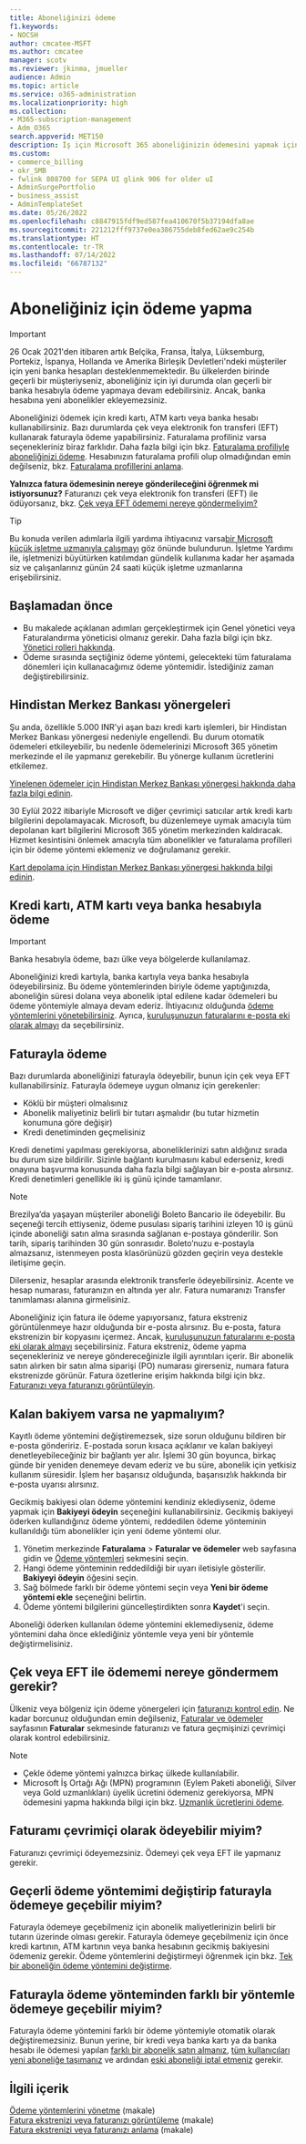 ```yaml
---
title: Aboneliğinizi ödeme
f1.keywords:
- NOCSH
author: cmcatee-MSFT
ms.author: cmcatee
manager: scotv
ms.reviewer: jkinma, jmueller
audience: Admin
ms.topic: article
ms.service: o365-administration
ms.localizationpriority: high
ms.collection:
- M365-subscription-management
- Adm_O365
search.appverid: MET150
description: İş için Microsoft 365 aboneliğinizin ödemesini yapmak için kredi kartı, ATM kartı veya banka hesabı kullanın. Bazı durumlarda faturayla da ödeme yapabilirsiniz.
ms.custom:
- commerce_billing
- okr_SMB
- fwlink 808700 for SEPA UI glink 906 for older uI
- AdminSurgePortfolio
- business_assist
- AdminTemplateSet
ms.date: 05/26/2022
ms.openlocfilehash: c8847915fdf9ed587fea410670f5b37194dfa8ae
ms.sourcegitcommit: 221212fff9737e0ea386755deb8fed62ae9c254b
ms.translationtype: HT
ms.contentlocale: tr-TR
ms.lasthandoff: 07/14/2022
ms.locfileid: "66787132"
---
```

# <a name="how-to-pay-for-your-subscription"></a>Aboneliğiniz için ödeme yapma

> [!IMPORTANT]
> 26 Ocak 2021'den itibaren artık Belçika, Fransa, İtalya, Lüksemburg, Portekiz, İspanya, Hollanda ve Amerika Birleşik Devletleri'ndeki müşteriler için yeni banka hesapları desteklenmemektedir. Bu ülkelerden birinde geçerli bir müşteriyseniz, aboneliğiniz için iyi durumda olan geçerli bir banka hesabıyla ödeme yapmaya devam edebilirsiniz. Ancak, banka hesabına yeni abonelikler ekleyemezsiniz.

Aboneliğinizi ödemek için kredi kartı, ATM kartı veya banka hesabı kullanabilirsiniz. Bazı durumlarda çek veya elektronik fon transferi (EFT) kullanarak faturayla ödeme yapabilirsiniz. Faturalama profiliniz varsa seçenekleriniz biraz farklıdır. Daha fazla bilgi için bkz. [Faturalama profiliyle aboneliğinizi ödeme](pay-for-subscription-billing-profile.md). Hesabınızın faturalama profili olup olmadığından emin değilseniz, bkz. [Faturalama profillerini anlama](manage-billing-profiles.md).

**Yalnızca fatura ödemesinin nereye gönderileceğini öğrenmek mi istiyorsunuz?** Faturanızı çek veya elektronik fon transferi (EFT) ile ödüyorsanız, bkz. [Çek veya EFT ödememi nereye göndermeliyim?](#where-do-i-send-my-check-or-eft-payment)

> [!TIP]
> Bu konuda verilen adımlarla ilgili yardıma ihtiyacınız varsa[bir Microsoft küçük işletme uzmanıyla çalışmayı](https://go.microsoft.com/fwlink/?linkid=2186871) göz önünde bulundurun. İşletme Yardımı ile, işletmenizi büyütürken katılımdan gündelik kullanıma kadar her aşamada siz ve çalışanlarınız günün 24 saati küçük işletme uzmanlarına erişebilirsiniz.

## <a name="before-you-begin"></a>Başlamadan önce

- Bu makalede açıklanan adımları gerçekleştirmek için Genel yönetici veya Faturalandırma yöneticisi olmanız gerekir. Daha fazla bilgi için bkz. [Yönetici rolleri hakkında](../../admin/add-users/about-admin-roles.md).
- Ödeme sırasında seçtiğiniz ödeme yöntemi, gelecekteki tüm faturalama dönemleri için kullanacağımız ödeme yöntemidir. İstediğiniz zaman değiştirebilirsiniz.

## <a name="directives-from-the-reserve-bank-of-india"></a>Hindistan Merkez Bankası yönergeleri

Şu anda, özellikle 5.000 INR'yi aşan bazı kredi kartı işlemleri, bir Hindistan Merkez Bankası yönergesi nedeniyle engellendi. Bu durum otomatik ödemeleri etkileyebilir, bu nedenle ödemelerinizi Microsoft 365 yönetim merkezinde el ile yapmanız gerekebilir. Bu yönerge kullanım ücretlerini etkilemez. 

[Yinelenen ödemeler için Hindistan Merkez Bankası yönergesi hakkında daha fazla bilgi edinin](https://www.rbi.org.in/Scripts/NotificationUser.aspx?Id=11668&Mode=0).

30 Eylül 2022 itibariyle Microsoft ve diğer çevrimiçi satıcılar artık kredi kartı bilgilerini depolamayacak. Microsoft, bu düzenlemeye uymak amacıyla tüm depolanan kart bilgilerini Microsoft 365 yönetim merkezinden kaldıracak. Hizmet kesintisini önlemek amacıyla tüm abonelikler ve faturalama profilleri için bir ödeme yöntemi eklemeniz ve doğrulamanız gerekir.

[Kart depolama için Hindistan Merkez Bankası yönergesi hakkında bilgi edinin](https://www.rbi.org.in/Scripts/NotificationUser.aspx?Id=12211).

## <a name="paying-by-credit-or-debit-card-or-bank-account"></a>Kredi kartı, ATM kartı veya banka hesabıyla ödeme

> [!IMPORTANT]
> Banka hesabıyla ödeme, bazı ülke veya bölgelerde kullanılamaz.

Aboneliğinizi kredi kartıyla, banka kartıyla veya banka hesabıyla ödeyebilirsiniz. Bu ödeme yöntemlerinden biriyle ödeme yaptığınızda, aboneliğin süresi dolana veya abonelik iptal edilene kadar ödemeleri bu ödeme yöntemiyle almaya devam ederiz. İhtiyacınız olduğunda [ödeme yöntemlerini yönetebilirsiniz](manage-payment-methods.md). Ayrıca, [kuruluşunuzun faturalarını e-posta eki olarak almayı](manage-billing-notifications.md#receive-your-organizations-invoices-as-email-attachments) da seçebilirsiniz.

## <a name="paying-by-invoice"></a>Faturayla ödeme

Bazı durumlarda aboneliğinizi faturayla ödeyebilir, bunun için çek veya EFT kullanabilirsiniz. Faturayla ödemeye uygun olmanız için gerekenler:

- Köklü bir müşteri olmalısınız
- Abonelik maliyetiniz belirli bir tutarı aşmalıdır (bu tutar hizmetin konumuna göre değişir)
- Kredi denetiminden geçmelisiniz

Kredi denetimi yapılması gerekiyorsa, aboneliklerinizi satın aldığınız sırada bu durum size bildirilir. Sizinle bağlantı kurulmasını kabul ederseniz, kredi onayına başvurma konusunda daha fazla bilgi sağlayan bir e-posta alırsınız. Kredi denetimleri genellikle iki iş günü içinde tamamlanır.

> [!NOTE]
> Brezilya’da yaşayan müşteriler aboneliği Boleto Bancario ile ödeyebilir. Bu seçeneği tercih ettiyseniz, ödeme pusulası sipariş tarihini izleyen 10 iş günü içinde aboneliği satın alma sırasında sağlanan e-postaya gönderilir. Son tarih, sipariş tarihinden 30 gün sonrasıdır. Boleto’nuzu e-postayla almazsanız, istenmeyen posta klasörünüzü gözden geçirin veya destekle iletişime geçin.
>
> Dilerseniz, hesaplar arasında elektronik transferle ödeyebilirsiniz. Acente ve hesap numarası, faturanızın en altında yer alır. Fatura numaranızı Transfer tanımlaması alanına girmelisiniz.

Aboneliğiniz için fatura ile ödeme yapıyorsanız, fatura ekstreniz görüntülenmeye hazır olduğunda bir e-posta alırsınız. Bu e-posta, fatura ekstrenizin bir kopyasını içermez. Ancak, [kuruluşunuzun faturalarını e-posta eki olarak almayı](manage-billing-notifications.md#receive-your-organizations-invoices-as-email-attachments) seçebilirsiniz. Fatura ekstreniz, ödeme yapma seçenekleriniz ve nereye göndereceğinizle ilgili ayrıntıları içerir. Bir abonelik satın alırken bir satın alma siparişi (PO) numarası girerseniz, numara fatura ekstrenizde görünür. Fatura özetlerine erişim hakkında bilgi için bkz. [Faturanızı veya faturanızı görüntüleyin](view-your-bill-or-invoice.md).

## <a name="what-if-i-have-an-outstanding-balance"></a>Kalan bakiyem varsa ne yapmalıyım?

Kayıtlı ödeme yöntemini değiştiremezsek, size sorun olduğunu bildiren bir e-posta göndeririz. E-postada sorun kısaca açıklanır ve kalan bakiyeyi denetleyebileceğiniz bir bağlantı yer alır. İşlemi 30 gün boyunca, birkaç günde bir yeniden denemeye devam ederiz ve bu süre, abonelik için yetkisiz kullanım süresidir. İşlem her başarısız olduğunda, başarısızlık hakkında bir e-posta uyarısı alırsınız.

Gecikmiş bakiyesi olan ödeme yöntemini kendiniz eklediyseniz, ödeme yapmak için **Bakiyeyi ödeyin** seçeneğini kullanabilirsiniz. Gecikmiş bakiyeyi öderken kullandığınız ödeme yöntemi, reddedilen ödeme yönteminin kullanıldığı tüm abonelikler için yeni ödeme yöntemi olur.

1. Yönetim merkezinde **Faturalama** > **Faturalar ve ödemeler** web sayfasına gidin ve <a href="https://go.microsoft.com/fwlink/p/?linkid=2018806" target="_blank">Ödeme yöntemleri</a> sekmesini seçin.
1. Hangi ödeme yönteminin reddedildiği bir uyarı iletisiyle gösterilir. **Bakiyeyi ödeyin** öğesini seçin.
1. Sağ bölmede farklı bir ödeme yöntemi seçin veya **Yeni bir ödeme yöntemi ekle** seçeneğini belirtin.
1. Ödeme yöntemi bilgilerini güncelleştirdikten sonra **Kaydet**'i seçin.

Aboneliği öderken kullanılan ödeme yöntemini eklemediyseniz, ödeme yöntemini daha önce eklediğiniz yöntemle veya yeni bir yöntemle değiştirmelisiniz.

## <a name="where-do-i-send-my-check-or-eft-payment"></a>Çek veya EFT ile ödememi nereye göndermem gerekir?

Ülkeniz veya bölgeniz için ödeme yönergeleri için [faturanızı kontrol edin](view-your-bill-or-invoice.md). Ne kadar borcunuz olduğundan emin değilseniz, <a href="https://go.microsoft.com/fwlink/p/?linkid=2102895" target="_blank">Faturalar ve ödemeler</a> sayfasının **Faturalar** sekmesinde faturanızı ve fatura geçmişinizi çevrimiçi olarak kontrol edebilirsiniz.

> [!NOTE]
> - Çekle ödeme yöntemi yalnızca birkaç ülkede kullanılabilir.
> - Microsoft İş Ortağı Ağı (MPN) programının (Eylem Paketi aboneliği, Silver veya Gold uzmanlıkları) üyelik ücretini ödemeniz gerekiyorsa, MPN ödemesini yapma hakkında bilgi için bkz. [Uzmanlık ücretlerini ödeme](/partner-center/mpn-pay-fee-silver-gold-competency?tabs=workspaces-view).

## <a name="can-i-pay-my-invoice-online"></a>Faturamı çevrimiçi olarak ödeyebilir miyim?

Faturanızı çevrimiçi ödeyemezsiniz. Ödemeyi çek veya EFT ile yapmanız gerekir.

## <a name="can-i-change-from-my-current-payment-method-to-paying-by-invoice"></a>Geçerli ödeme yöntemimi değiştirip faturayla ödemeye geçebilir miyim?

Faturayla ödemeye geçebilmeniz için abonelik maliyetlerinizin belirli bir tutarın üzerinde olması gerekir. Faturayla ödemeye geçebilmeniz için önce kredi kartının, ATM kartının veya banka hesabının gecikmiş bakiyesini ödemeniz gerekir. Ödeme yöntemlerini değiştirmeyi öğrenmek için bkz. [Tek bir aboneliğin ödeme yöntemini değiştirme](manage-payment-methods.md#change-a-payment-method-for-a-single-subscription).

## <a name="can-i-change-from-paying-by-invoice-to-using-a-different-payment-method"></a>Faturayla ödeme yönteminden farklı bir yöntemle ödemeye geçebilir miyim?

Faturayla ödeme yöntemini farklı bir ödeme yöntemiyle otomatik olarak değiştiremezsiniz. Bunun yerine, bir kredi veya banka kartı ya da banka hesabı ile ödemesi yapılan [farklı bir abonelik satın almanız](../try-or-buy-microsoft-365.md#buy-a-different-subscription), [tüm kullanıcıları yeni aboneliğe taşımanız](../subscriptions/move-users-different-subscription.md) ve ardından [eski aboneliği iptal etmeniz](../subscriptions/cancel-your-subscription.md) gerekir.

## <a name="related-content"></a>İlgili içerik

[Ödeme yöntemlerini yönetme](manage-payment-methods.md) (makale)\
[Fatura ekstrenizi veya faturanızı görüntüleme](view-your-bill-or-invoice.md) (makale)\
[Fatura ekstrenizi veya faturanızı anlama](understand-your-invoice2.md) (makale)
